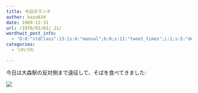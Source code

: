 ```yaml
---
title: 今日のランチ
author: kazu634
date: 1969-12-31
url: /1970/01/01/_21/
wordtwit_post_info:
  - 'O:8:"stdClass":13:{s:6:"manual";b:0;s:11:"tweet_times";i:1;s:5:"delay";i:0;s:7:"enabled";i:1;s:10:"separation";s:2:"60";s:7:"version";s:3:"3.7";s:14:"tweet_template";b:0;s:6:"status";i:2;s:6:"result";a:0:{}s:13:"tweet_counter";i:2;s:13:"tweet_log_ids";a:1:{i:0;i:5101;}s:9:"hash_tags";a:0:{}s:8:"accounts";a:1:{i:0;s:7:"kazu634";}}'
categories:
  - つれづれ

---
```

<div class="section">
<p>
    今日は大森駅の反対側まで遠征して、そばを食べてきました:
</p>
  
<p>
<center>
</center>
</p>
  
<p>
<a href="http://flickr.com/photos/42332031@N02/4327271419/" onclick="__gaTracker('send', 'event', 'outbound-article', 'http://flickr.com/photos/42332031@N02/4327271419/', '');" title="ランチ"><img src="http://farm3.static.flickr.com/2737/4327271419_f94126d804.jpg" /></a>
</p></p>
</div>